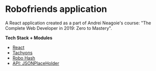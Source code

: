 <h1>Robofriends application</h1>

A React application created as a part of Andrei Neagoie's course: "The Complete Web Developer in 2019: Zero to Mastery".

<strong>Tech Stack + Modules</strong>
<ul>
  <li><a href="https://reactjs.org/">React</a></li>
  <li><a href="http://tachyons.io/docs/">Tachyons</a></li>
  <li><a href="https://robohash.org/">Robo Hash</a></li>
  <li><a href="https://jsonplaceholder.typicode.com/">API: JSONPlaceHolder</a></li>
</ul>
